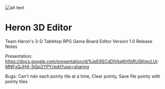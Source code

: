 ![alt text](https://github.com/AugustanaCSC305Fall22/HeronRepo/blob/main/GameBoardEditor/src/main/resources/heron/gameboardeditor/Icons/logo.png)
# Heron 3D Editor
Team Heron's 3-D Tabletop RPG Game Board Editor
Version 1.0 Release Notes

Presentation: https://docs.google.com/presentation/d/1lJqE9SCdDlVkpKH5tRUSKmcLUrMNFxQJH4-3iQp2YPY/edit?usp=sharing

Bugs: Can't ndo each pointy tile at a time,
      Clear pointy,
      Save file pointy with pointy tiles
